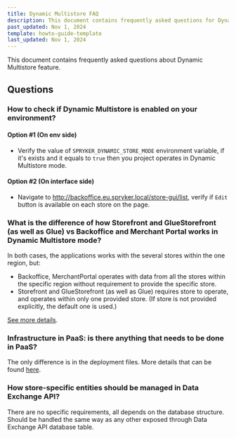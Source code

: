 ```yaml
---
title: Dynamic Multistore FAQ
description: This document contains frequently asked questions for Dynamic Multistore.
past_updated: Nov 1, 2024
template: howto-guide-template
last_updated: Nov 1, 2024
---
```


This document contains frequently asked questions about Dynamic Multistore feature.

## Questions

### How to check if Dynamic Multistore is enabled on your environment?

#### Option #1 (On env side)
- Verify the value of `SPRYKER_DYNAMIC_STORE_MODE` environment variable, if it's exists and it equals to `true` then you project operates in Dynamic Multistore mode.
#### Option #2 (On interface side)
- Navigate to
  http://backoffice.eu.spryker.local/store-gui/list, verify if `Edit` button is available on each store on the page.

### What is the difference of how Storefront and GlueStorefront (as well as Glue) vs Backoffice and Merchant Portal works in Dynamic Multistore mode?

In both cases, the applications works with the several stores within the one region, but:
* Backoffice, MerchantPortal operates with data from all the stores within the specific region without requirement to provide the specific store.
* Storefront and GlueStorefront (as well as Glue) requires store to operate, and operates within only one provided store. (If store is not provided explicitly, the default one is used.)

[See more details](/docs/pbc/all/dynamic-multistore/202410.0/base-shop/difference-between-modes.html).

### Infrastructure in PaaS: is there anything that needs to be done in PaaS?

The only difference is in the deployment files. More details that can be found [here](/docs/pbc/all/dynamic-multistore/202410.0/base-shop/difference-between-modes.html).


### How store-specific entities should be managed in Data Exchange API?

There are no specific requirements, all depends on the database structure. Should be handled the same way as any other exposed through Data Exchange API database table.